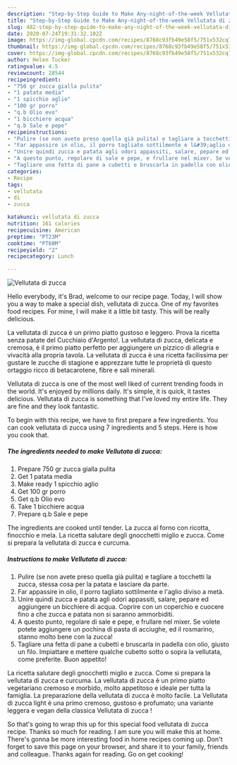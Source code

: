 ```yaml
---
description: "Step-by-Step Guide to Make Any-night-of-the-week Vellutata di zucca"
title: "Step-by-Step Guide to Make Any-night-of-the-week Vellutata di zucca"
slug: 482-step-by-step-guide-to-make-any-night-of-the-week-vellutata-di-zucca
date: 2020-07-24T19:31:32.102Z
image: https://img-global.cpcdn.com/recipes/8768c93fb49e58f5/751x532cq70/vellutata-di-zucca-recipe-main-photo.jpg
thumbnail: https://img-global.cpcdn.com/recipes/8768c93fb49e58f5/751x532cq70/vellutata-di-zucca-recipe-main-photo.jpg
cover: https://img-global.cpcdn.com/recipes/8768c93fb49e58f5/751x532cq70/vellutata-di-zucca-recipe-main-photo.jpg
author: Helen Tucker
ratingvalue: 4.5
reviewcount: 28544
recipeingredient:
- "750 gr zucca gialla pulita"
- "1 patata media"
- "1 spicchio aglio"
- "100 gr porro"
- "q.b Olio evo"
- "1 bicchiere acqua"
- "q.b Sale e pepe"
recipeinstructions:
- "Pulire (se non avete preso quella già pulita) e tagliare a tocchetti la zucca, stessa cosa per la patata e lasciare da parte."
- "Far appassire in olio, il porro tagliato sottilmente e l&#39;aglio diviso a metà."
- "Unire quindi zucca e patata agli odori appassiti, salare, pepare ed aggiungere un bicchiere di acqua. Coprire con un coperchio e cuocere fino a che zucca e patata non si saranno ammorbiditi."
- "A questo punto, regolare di sale e pepe, e frullare nel mixer. Se volete potete aggiungere un pochina di pasta di acciughe, ed il rosmarino, stanno molto bene con la zucca!"
- "Tagliare una fetta di pane a cubetti e bruscarla in padella con olio, giusto un filo. Impiattare e mettere qualche cubetto sotto o sopra la vellutata, come preferite. Buon appetito!"
categories:
- Recipe
tags:
- vellutata
- di
- zucca

katakunci: vellutata di zucca 
nutrition: 161 calories
recipecuisine: American
preptime: "PT23M"
cooktime: "PT60M"
recipeyield: "2"
recipecategory: Lunch

---
```



![Vellutata di zucca](https://img-global.cpcdn.com/recipes/8768c93fb49e58f5/751x532cq70/vellutata-di-zucca-recipe-main-photo.jpg)

Hello everybody, it's Brad, welcome to our recipe page. Today, I will show you a way to make a special dish, vellutata di zucca. One of my favorites food recipes. For mine, I will make it a little bit tasty. This will be really delicious.

La vellutata di zucca è un primo piatto gustoso e leggero. Prova la ricetta senza patate del Cucchiaio d&#39;Argento!. La vellutata di zucca, delicata e cremosa, è il primo piatto perfetto per aggiungere un pizzico di allegria e vivacità alla propria tavola. La vellutata di zucca è una ricetta facilissima per gustare le zucche di stagione e apprezzare tutte le proprietà di questo ortaggio ricco di betacarotene, fibre e sali minerali.

Vellutata di zucca is one of the most well liked of current trending foods in the world. It's enjoyed by millions daily. It's simple, it is quick, it tastes delicious. Vellutata di zucca is something that I've loved my entire life. They are fine and they look fantastic.


To begin with this recipe, we have to first prepare a few ingredients. You can cook vellutata di zucca using 7 ingredients and 5 steps. Here is how you cook that.

<!--inarticleads1-->

##### The ingredients needed to make Vellutata di zucca:

1. Prepare 750 gr zucca gialla pulita
1. Get 1 patata media
1. Make ready 1 spicchio aglio
1. Get 100 gr porro
1. Get q.b Olio evo
1. Take 1 bicchiere acqua
1. Prepare q.b Sale e pepe


The ingredients are cooked until tender. La zucca al forno con ricotta, finocchio e mela. La ricetta salutare degli gnocchetti miglio e zucca. Come si prepara la vellutata di zucca e curcuma. 

<!--inarticleads2-->

##### Instructions to make Vellutata di zucca:

1. Pulire (se non avete preso quella già pulita) e tagliare a tocchetti la zucca, stessa cosa per la patata e lasciare da parte.
1. Far appassire in olio, il porro tagliato sottilmente e l&#39;aglio diviso a metà.
1. Unire quindi zucca e patata agli odori appassiti, salare, pepare ed aggiungere un bicchiere di acqua. Coprire con un coperchio e cuocere fino a che zucca e patata non si saranno ammorbiditi.
1. A questo punto, regolare di sale e pepe, e frullare nel mixer. Se volete potete aggiungere un pochina di pasta di acciughe, ed il rosmarino, stanno molto bene con la zucca!
1. Tagliare una fetta di pane a cubetti e bruscarla in padella con olio, giusto un filo. Impiattare e mettere qualche cubetto sotto o sopra la vellutata, come preferite. Buon appetito!


La ricetta salutare degli gnocchetti miglio e zucca. Come si prepara la vellutata di zucca e curcuma. La vellutata di zucca è un primo piatto vegetariano cremoso e morbido, molto appetitoso e ideale per tutta la famiglia. La preparazione della vellutata di zucca è molto facile. La Vellutata di zucca light è una primo cremoso, gustoso e profumato; una variante leggera e vegan della classica Vellutata di zucca ! 

So that's going to wrap this up for this special food vellutata di zucca recipe. Thanks so much for reading. I am sure you will make this at home. There's gonna be more interesting food in home recipes coming up. Don't forget to save this page on your browser, and share it to your family, friends and colleague. Thanks again for reading. Go on get cooking!
